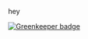 hey


[![Greenkeeper badge](https://badges.greenkeeper.io/neighbourhoodie/gk-test.svg?token=47264b4c6f796f4c7c67eaa9ce8bb5e92c9982a626e9428bc758a3565289a972&ts=1493734320519)](https://greenkeeper.io/)